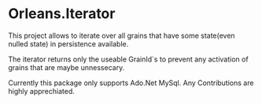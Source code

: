 # Orleans.Iterator

This project allows to iterate over all grains that have some state(even nulled state) in persistence available.

The iterator returns only the useable GrainId`s to prevent any activation of grains that are maybe unnessecary.

Currently this package only supports Ado.Net MySql. Any Contributions are highly apprechiated.
